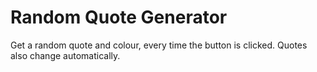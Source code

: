 # Random Quote Generator
Get a random quote and colour, every time the button is clicked. Quotes also change automatically.
